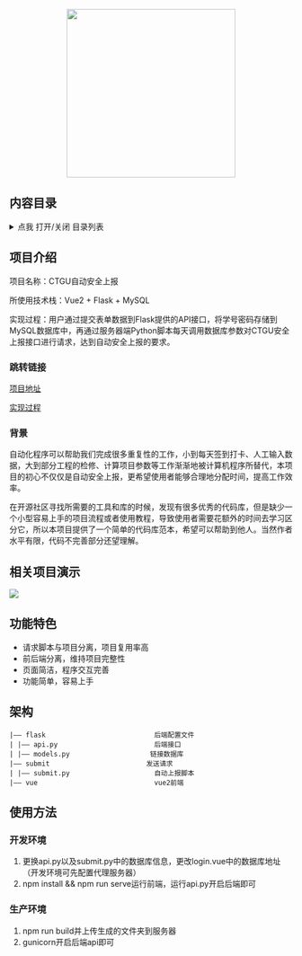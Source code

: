 <p align="center">
  <img src="http://47.108.208.140:8002/i/2022/02/14/p5q7iz.png" height="300" />
</p>

<span id="nav-2"></span>

## 内容目录

<details>
  <summary>点我 打开/关闭 目录列表</summary>

- [内容介绍](#nav-2)
- [项目介绍](#nav-3)
  - [跳转链接](#nav-3-1)
  - [背景](#nav-3-2)
- [相关项目演示](#nav-4)
- [功能特色](#nav-5)
- [架构](#nav-6)
- [使用方法](#nav-7)

</details>

<span id="nav-3"></span>

## 项目介绍

项目名称：CTGU自动安全上报

所使用技术栈：Vue2 + Flask + MySQL

实现过程：用户通过提交表单数据到Flask提供的API接口，将学号密码存储到MySQL数据库中，再通过服务器端Python脚本每天调用数据库参数对CTGU安全上报接口进行请求，达到自动安全上报的要求。

<span id="nav-3-1"></span>

### 跳转链接

[项目地址](http://47.108.208.140)

[实现过程](https://www.alexation.cn/webfront/Yiqing/)

<span id="nav-3-2"></span>

### 背景

自动化程序可以帮助我们完成很多重复性的工作，小到每天签到打卡、人工输入数据，大到部分工程的检修、计算项目参数等工作渐渐地被计算机程序所替代，本项目的初心不仅仅是自动安全上报，更希望使用者能够合理地分配时间，提高工作效率。

在开源社区寻找所需要的工具和库的时候，发现有很多优秀的代码库，但是缺少一个小型容易上手的项目流程或者使用教程，导致使用者需要花额外的时间去学习区分它，所以本项目提供了一个简单的代码库范本，希望可以帮助到他人。当然作者水平有限，代码不完善部分还望理解。

<span id="nav-4"></span>

## 相关项目演示

![](http://47.108.208.140:8002/i/2022/02/14/p99ph2.png)

<span id="nav-5"></span>

## 功能特色

- 请求脚本与项目分离，项目复用率高
- 前后端分离，维持项目完整性
- 页面简洁，程序交互完善
- 功能简单，容易上手

<span id="nav-6"></span>

## 架构

```
|—— flask                           后端配置文件
| |—— api.py                        后端接口
| |—— models.py			       	   链接数据库
|—— submit   					  发送请求
| |—— submit.py                     自动上报脚本
|—— vue                             vue2前端
```

<span id="nav-7"></span>

## 使用方法

### 开发环境

1. 更换api.py以及submit.py中的数据库信息，更改login.vue中的数据库地址（开发环境可先配置代理服务器）
2. npm install && npm run serve运行前端，运行api.py开启后端即可

### 生产环境

1. npm run build并上传生成的文件夹到服务器
2. gunicorn开启后端api即可

